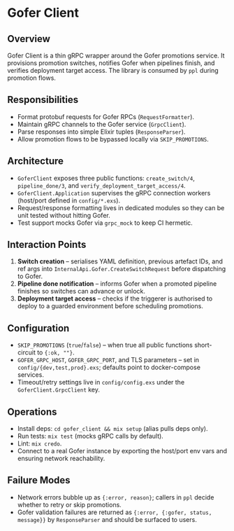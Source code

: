 # Gofer Client

## Overview
Gofer Client is a thin gRPC wrapper around the Gofer promotions service. It provisions promotion switches, notifies Gofer when pipelines finish, and verifies deployment target access. The library is consumed by `ppl` during promotion flows.

## Responsibilities
- Format protobuf requests for Gofer RPCs (`RequestFormatter`).
- Maintain gRPC channels to the Gofer service (`GrpcClient`).
- Parse responses into simple Elixir tuples (`ResponseParser`).
- Allow promotion flows to be bypassed locally via `SKIP_PROMOTIONS`.

## Architecture
- `GoferClient` exposes three public functions: `create_switch/4`, `pipeline_done/3`, and `verify_deployment_target_access/4`.
- `GoferClient.Application` supervises the gRPC connection workers (host/port defined in `config/*.exs`).
- Request/response formatting lives in dedicated modules so they can be unit tested without hitting Gofer.
- Test support mocks Gofer via `grpc_mock` to keep CI hermetic.

## Interaction Points
1. **Switch creation** – serialises YAML definition, previous artefact IDs, and ref args into `InternalApi.Gofer.CreateSwitchRequest` before dispatching to Gofer.
2. **Pipeline done notification** – informs Gofer when a promoted pipeline finishes so switches can advance or unlock.
3. **Deployment target access** – checks if the triggerer is authorised to deploy to a guarded environment before scheduling promotions.

## Configuration
- `SKIP_PROMOTIONS` (`true`/`false`) – when true all public functions short-circuit to `{:ok, ""}`.
- `GOFER_GRPC_HOST`, `GOFER_GRPC_PORT`, and TLS parameters – set in `config/{dev,test,prod}.exs`; defaults point to docker-compose services.
- Timeout/retry settings live in `config/config.exs` under the `GoferClient.GrpcClient` key.

## Operations
- Install deps: `cd gofer_client && mix setup` (alias pulls deps only).
- Run tests: `mix test` (mocks gRPC calls by default).
- Lint: `mix credo`.
- Connect to a real Gofer instance by exporting the host/port env vars and ensuring network reachability.

## Failure Modes
- Network errors bubble up as `{:error, reason}`; callers in `ppl` decide whether to retry or skip promotions.
- Gofer validation failures are returned as `{:error, {:gofer, status, message}}` by `ResponseParser` and should be surfaced to users.
